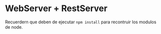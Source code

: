 # WebServer + RestServer

Recuerdern que deben de ejecutar ```npm install``` para recontruir los modulos de node.
